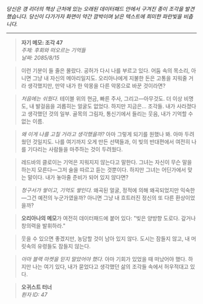_당신은 갱 리더의 책상 근처에 있는 오래된 데이터패드 안에서 구겨진 종이 조각을 발견했습니다. 당신이 다가가자 화면이 약간 깜박이며 낡은 텍스트에 희미한 파란빛을 비춥니다._

---

> **자기 메모: 조각 47**  
> _주제: 후회와 떠오르는 기억들_  
> _날짜: 2085/8/15_

> 이런 기분이 들 줄은 몰랐다. 공허가 다시 나를 부르고 있다. 어둠 속의 목소리, 아니면 그냥 내 자신의 메아리일지도. 오리아나에게 지불한 돈은 고통을 지워줄 거라 생각했지만, 만약 내가 한 악몽을 다른 악몽으로 바꾼 것이라면?

> _처음에는 쉬웠다._ 테이블 위의 현금, 빠른 주사, 그리고—아무것도. 더 이상 비명도, 내 발걸음을 괴롭히는 얼굴도 없었다. 하지만 지금은... 조각들. 내가 사라졌다고 생각했던 것의 일부. 골목의 그림자, 통신기에서 들리는 웃음, 내가 기억할 수 없는 이름.

> _왜 이게 나를 고칠 거라고 생각했을까?_ 아마 그렇게 되기를 원했나 봐. 아마 두려웠던 것일지도. 나를 여기까지 오게 만든 선택들과, 이 빚의 반대편에서 여전히 나를 기다리는 사람들을 마주하는 것이 두려웠다.

> 레드바의 클로이는 기억은 지워지지 않는다고 말한다. 그녀는 자신이 무슨 말을 하는지 모른다—그저 술을 따르고 듣는 것뿐이다. 하지만 그녀는 어딘가에서 맞는 말이다. 내가 놓아줄 준비가 되어 있지 않다면?

> _청구서가 쌓이고, 기억도 쌓인다._ 왜곡된 얼굴, 정적에 의해 왜곡되었지만 익숙한—그건 예전의 누군가였을까? 아니면 그냥 내 흐트러진 정신의 또 다른 환상이었을까?

> **오리아나의 메모**가 여전히 데이터패드에 붙어 있다: "빚은 양방향 도로다. 갚거나 창의력을 발휘하라."

> 웃을 수 있으면 좋겠지만, 농담할 것이 남아 있지 않다. 도시는 잠들지 않고, 내 머릿속의 유령들도 잠들지 않는다.

> _아마 블랙 마켓을 믿지 말았어야 했다._ 아마 기회가 있었을 때 떠났어야 했다. 하지만 나는 여기 있다, 내가 묻었다고 생각했던 삶의 조각들 속에서 허우적대고 있다.

> **오귀스트 터너**  
> _환자 ID: 47_
